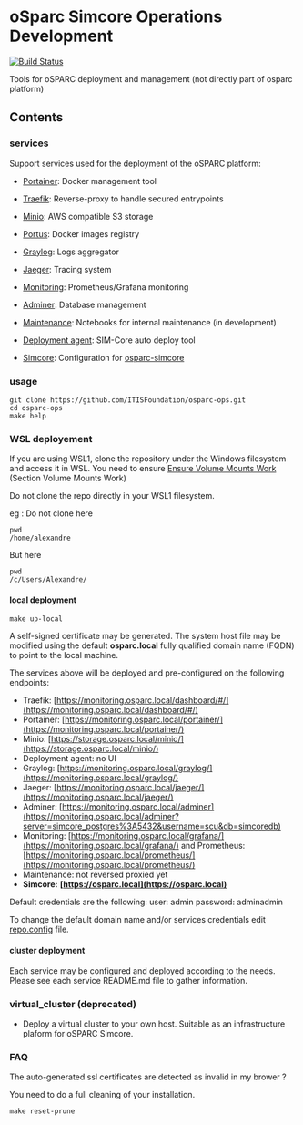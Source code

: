 # oSparc Simcore Operations Development

[![Build Status](https://travis-ci.com/ITISFoundation/osparc-ops.svg?branch=master)](https://travis-ci.com/ITISFoundation/osparc-ops)

Tools for oSPARC deployment and management (not directly part of osparc platform)

## Contents

### services

Support services used for the deployment of the oSPARC platform:

- [Portainer](services/portainer/): Docker management tool
- [Traefik](services/traefik/): Reverse-proxy to handle secured entrypoints
- [Minio](services/minio/): AWS compatible S3 storage
- [Portus](services/portus/): Docker images registry
- [Graylog](services/graylog): Logs aggregator
- [Jaeger](services/jaeger): Tracing system
- [Monitoring](services/monitoring/): Prometheus/Grafana monitoring
- [Adminer](services/adminer): Database management
- [Maintenance](services/maintenance/): Notebooks for internal maintenance (in development)
- [Deployment agent](services/deployment-agent/): SIM-Core auto deploy tool

- [Simcore](services/simcore): Configuration for [osparc-simcore](https://github.com/ITISFoundation/osparc-simcore)

### usage

```console
git clone https://github.com/ITISFoundation/osparc-ops.git
cd osparc-ops
make help
```

### WSL deployement

If you are using WSL1, clone the repository under the Windows filesystem and access it in WSL. You need to ensure [Ensure Volume Mounts Work](https://nickjanetakis.com/blog/setting-up-docker-for-windows-and-wsl-to-work-flawlessly) (Section Volume Mounts Work)

Do not clone the repo directly in your WSL1 filesystem. 

eg : Do not clone here
```console 
pwd
/home/alexandre
```
But here
```console 
pwd
/c/Users/Alexandre/
```

#### local deployment
  ```console
  make up-local
  ```
A self-signed certificate may be generated. The system host file may be modified using the default **osparc.local** fully qualified domain name (FQDN) to point to the local machine.

The services above will be deployed and pre-configured on the following endpoints:
  - Traefik: [https://monitoring.osparc.local/dashboard/#/](https://monitoring.osparc.local/dashboard/#/)
  - Portainer: [https://monitoring.osparc.local/portainer/](https://monitoring.osparc.local/portainer/)
  - Minio: [https://storage.osparc.local/minio/](https://storage.osparc.local/minio/)
  - Deployment agent: no UI
  - Graylog: [https://monitoring.osparc.local/graylog/](https://monitoring.osparc.local/graylog/)
  - Jaeger: [https://monitoring.osparc.local/jaeger/](https://monitoring.osparc.local/jaeger/)
  - Adminer: [https://monitoring.osparc.local/adminer](https://monitoring.osparc.local/adminer?server=simcore_postgres%3A5432&username=scu&db=simcoredb)
  - Monitoring: [https://monitoring.osparc.local/grafana/](https://monitoring.osparc.local/grafana/) and Prometheus: [https://monitoring.osparc.local/prometheus/](https://monitoring.osparc.local/prometheus/)
  - Maintenance: not reversed proxied yet
  - **Simcore:** **[https://osparc.local](https://osparc.local)**

Default credentials are the following:
  user: admin
  password: adminadmin


To change the default domain name and/or services credentials edit [repo.config](repo.config) file.

#### cluster deployment

Each service may be configured and deployed according to the needs. Please see each service README.md file to gather information.

### virtual_cluster (deprecated)

- Deploy a virtual cluster to your own host.  Suitable as an infrastructure plaform for oSPARC Simcore.

### FAQ

The auto-generated ssl certificates are detected as invalid in my brower ?

You need to do a full cleaning of your installation.
```console
make reset-prune
```